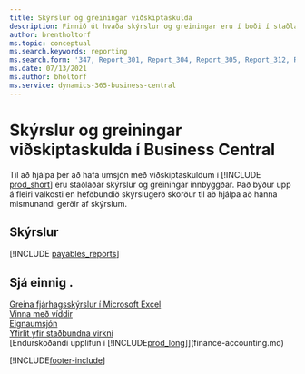 ```yaml
---
title: Skýrslur og greiningar viðskiptaskulda
description: Finnið út hvaða skýrslur og greiningar eru í boði í staðlaðri útgáfu Business Central til að halda utan um viðskiptaskuldir.
author: brentholtorf
ms.topic: conceptual
ms.search.keywords: reporting
ms.search.form: '347, Report_301, Report_304, Report_305, Report_312, Report_317, Report_319, Report_321, Report_322, Report_329'
ms.date: 07/13/2021
ms.author: bholtorf
ms.service: dynamics-365-business-central
---
```

# <a name="accounts-payable-reports-and-analytics-in-business-central"></a>Skýrslur og greiningar viðskiptaskulda í Business Central

Til að hjálpa þér að hafa umsjón með viðskiptaskuldum í [!INCLUDE [prod_short](includes/prod_short.md)] eru staðlaðar skýrslur og greiningar innbyggðar. Það býður upp á fleiri valkosti en hefðbundið skýrslugerð skorður til að hjálpa að hanna mismunandi gerðir af skýrslum.  

## <a name="reports"></a>Skýrslur
[!INCLUDE [payables_reports](includes/payables-reports-include.md)]


## <a name="see-also"></a>Sjá einnig .

[Greina fjárhagsskýrslur í Microsoft Excel](finance-analyze-excel.md)  
[Vinna með víddir](finance-dimensions.md)  
[Eignaumsjón](fa-manage.md)  
[Yfirlit yfir staðbundna virkni](about-localization.md)  
[Endurskoðandi upplifun í [!INCLUDE[prod_long](includes/prod_long.md)]](finance-accounting.md)  


[!INCLUDE[footer-include](includes/footer-banner.md)]
